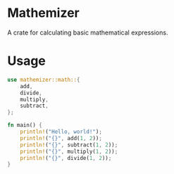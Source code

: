 # Mathemizer

A crate for calculating basic mathematical expressions.

# Usage

```rust
use mathemizer::math::{
    add,
    divide,
    multiply,
    subtract,
};

fn main() {
    println!("Hello, world!");
    println!("{}", add(1, 2));
    println!("{}", subtract(1, 2));
    println!("{}", multiply(1, 2));
    println!("{}", divide(1, 2));
}

```
